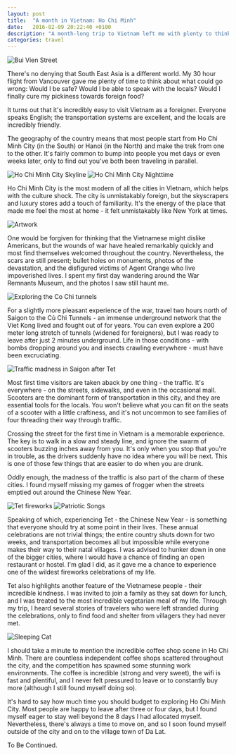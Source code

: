 ```yaml
---
layout: post
title:  "A month in Vietnam: Ho Chi Minh"
date:   2016-02-09 20:22:40 +0100
description: "A month-long trip to Vietnam left me with plenty to think and write about. Embarassingly, I never managed to get beyond the first chapter of this blog series, but Ho Chi Minh is still a place I revisit in my memories"
categories: travel
---
```


![Bui Vien Street](http://res.cloudinary.com/jms-personal/image/upload/v1455775771/HCM_-_2_nvd9dq.jpg)

There's no denying that South East Asia is a different world. My 30 hour flight from Vancouver gave me plenty of time to think about what could go wrong: Would I be safe? Would I be able to speak with the locals? Would I finally cure my pickiness towards foreign food?

It turns out that it's incredibly easy to visit Vietnam as a foreigner. Everyone speaks English; the transportation systems are excellent, and the locals are incredibly friendly.

The geography of the country means that most people start from Ho Chi Minh City (in the South) or Hanoi (in the North) and make the trek from one to the other. It's fairly common to bump into people you met days or even weeks later, only to find out you've both been traveling in parallel.

![Ho Chi Minh City Skyline](http://res.cloudinary.com/jms-personal/image/upload/v1455775820/HCM_-_18_enva5z.jpg)
![Ho Chi Minh City Nighttime](http://res.cloudinary.com/jms-personal/image/upload/v1455775788/HCM_-_11_jvi8y9.jpg)

Ho Chi Minh City is the most modern of all the cities in Vietnam, which helps with the culture shock. The city is unmistakably foreign, but the skyscrapers and luxury stores add a touch of familiarity. It's the energy of the place that made me feel the most at home - it felt unmistakably like New York at times.

![Artwork](http://res.cloudinary.com/jms-personal/image/upload/v1455855686/DSC02985_yauuln.jpg)

One would be forgiven for thinking that the Vietnamese might dislike Americans, but the wounds of war have healed remarkably quickly and most find themselves welcomed throughout the country. Nevertheless, the scars are still present; bullet holes on monuments, photos of the devastation, and the disfigured victims of Agent Orange who live impoverished lives. I spent my first day wandering around the War Remnants Museum, and the photos I saw still haunt me.

![Exploring the Co Chi tunnels](http://res.cloudinary.com/jms-personal/image/upload/v1455775865/HCM_-_33_j4f2ku.jpg)

For a slightly more pleasant experience of the war, travel two hours north of Saigon to the Củ Chi Tunnels - an immense underground network that the Viet Kong lived and fought out of for years. You can even explore a 200 meter long stretch of tunnels (widened for foreigners), but I was ready to leave after just 2 minutes underground. Life in those conditions - with bombs dropping around you and insects crawling everywhere - must have been excruciating.

![Traffic madness in Saigon after Tet](http://res.cloudinary.com/jms-personal/image/upload/v1455775837/HCM_-_24_db4mdf.jpg)

Most first time visitors are taken aback by one thing - the traffic. It's everywhere - on the streets, sidewalks, and even in the occasional mall. Scooters are the dominant form of transportation in this city, and they are essential tools for the locals. You won't believe what you can fit on the seats of a scooter with a little craftiness, and it's not uncommon to see families of four threading their way through traffic.

Crossing the street for the first time in Vietnam is a memorable experience. The key is to walk in a slow and steady line, and ignore the swarm of scooters buzzing inches away from you. It's only when you stop that you're in trouble, as the drivers suddenly have no idea where you will be next. This is one of those few things that are easier to do when you are drunk.

Oddly enough, the madness of the traffic is also part of the charm of these cities. I found myself missing my games of frogger when the streets emptied out around the Chinese New Year.

![Tet fireworks](http://res.cloudinary.com/jms-personal/image/upload/v1455775831/HCM_-_23_ekgpvp.jpg)
![Patriotic Songs](http://res.cloudinary.com/jms-personal/image/upload/v1455775759/HCM_-_5_auknyu.jpg)

Speaking of which, experiencing Tet - the Chinese New Year - is something that everyone should try at some point in their lives. These annual celebrations are not trivial things; the entire country shuts down for two weeks, and transportation becomes all but impossible while everyone makes their way to their natal villages. I was advised to hunker down in one of the bigger cities, where I would have a chance of finding an open restaurant or hostel. I'm glad I did, as it gave me a chance to experience one of the wildest fireworks celebrations of my life.

Tet also highlights another feature of the Vietnamese people - their incredible kindness. I was invited to join a family as they sat down for lunch, and I was treated to the most incredible vegetarian meal of my life. Through my trip, I heard several stories of travelers who were left stranded during the celebrations, only to find food and shelter from villagers they had never met.

![Sleeping Cat](http://res.cloudinary.com/jms-personal/image/upload/v1455775782/HCM_-_8_lziykv.jpg)

I should take a minute to mention the incredible coffee shop scene in Ho Chi Minh. There are countless independent coffee shops scattered throughout the city, and the competition has spawned some stunning work environments. The coffee is incredible (strong and very sweet), the wifi is fast and plentiful, and I never felt pressured to leave or to constantly buy more (although I still found myself doing so).

It's hard to say how much time you should budget to exploring Ho Chi Minh City. Most people are happy to leave after three or four days, but I found myself eager to stay well beyond the 8 days I had allocated myself. Nevertheless, there's always a time to move on, and so I soon found myself outside of the city and on to the village town of Da Lat.

To Be Continued.
